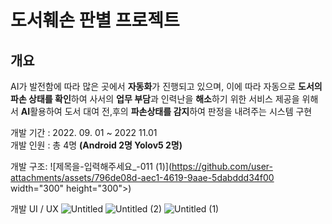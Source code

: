 # **도서훼손 판별 프로젝트**

## 개요

AI가 발전함에 따라 많은 곳에서 **자동화**가 진행되고 있으며, 이에 따라 자동으로 **도서의 파손 상태를 확인**하여 사서의 **업무 부담**과 인력난을 **해소**하기 위한 서비스 제공을 위해서  **AI**활용하여 도서 대여 전,후의 **파손상태를 감지**하여 판정을 내려주는 시스템 구현

개발 기간 : 2022. 09. 01 ~ 2022 11.01 </br>
개발 인원 : 총 4명 **(Android 2명 Yolov5 2명)**

개발 구조:
![제목을-입력해주세요_-011 (1)](https://github.com/user-attachments/assets/796de08d-aec1-4619-9aae-5dabddd34f00 width="300" height="300">) 


개발 UI / UX 
![Untitled](https://github.com/user-attachments/assets/17b6194b-3d52-4097-b2b3-f33c6788fbb3)
![Untitled (2)](https://github.com/user-attachments/assets/9bd6ad31-fcf4-4e95-b04d-06d08d4dfac8)
![Untitled (1)](https://github.com/user-attachments/assets/0005acf9-a04d-4d3a-b58b-4dcc471e96b3)


